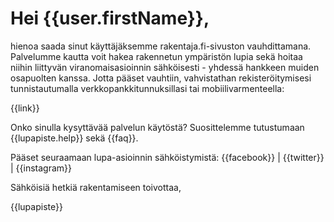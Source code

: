 # Hei {{user.firstName}},

hienoa saada sinut k&auml;ytt&auml;j&auml;ksemme rakentaja.fi-sivuston vauhdittamana. Palvelumme kautta voit hakea rakennetun ymp&auml;rist&ouml;n lupia sek&auml; hoitaa niihin liittyv&auml;n viranomaisasioinnin s&auml;hk&ouml;isesti - yhdess&auml; hankkeen muiden osapuolten kanssa. Jotta p&auml;&auml;set vauhtiin, vahvistathan rekister&ouml;itymisesi tunnistautumalla verkkopankkitunnuksillasi tai mobiilivarmenteella:

{{link}}

Onko sinulla kysytt&auml;v&auml;&auml; palvelun k&auml;yt&ouml;st&auml;? Suosittelemme tutustumaan {{lupapiste.help}} sek&auml; {{faq}}.

P&auml;&auml;set seuraamaan lupa-asioinnin s&auml;hk&ouml;istymist&auml;: {{facebook}} | {{twitter}} | {{instagram}}

S&auml;hk&ouml;isi&auml; hetki&auml; rakentamiseen toivottaa,

{{lupapiste}}